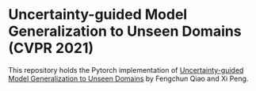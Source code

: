 # Uncertainty-guided Model Generalization to Unseen Domains (CVPR 2021)

This repository holds the Pytorch implementation of [Uncertainty-guided Model Generalization to Unseen Domains](https://arxiv.org/pdf/2103.07531.pdf) by Fengchun Qiao and Xi Peng. 
